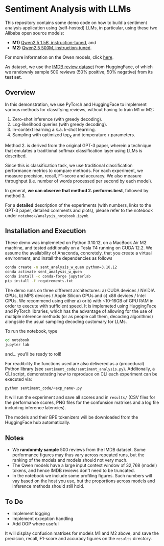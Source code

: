 # Sentiment Analysis with LLMs

This repository contains some demo code on how to build a sentiment analysis application using (self-hosted) LLMs, 
in particular, using these two Alibaba open source models:

- **M1)** [Qwen2.5 1.5B, instruction-tuned](https://huggingface.co/Qwen/Qwen2.5-1.5B-Instruct), and
- **M2)** [Qwen2.5 500M, instruction-tuned](https://huggingface.co/Qwen/Qwen2.5-0.5B-Instruct).

For more information on the Qwen models, click [here](https://qwenlm.github.io/blog/qwen2.5/).

As dataset, we use the [IMDB review dataset](https://huggingface.co/datasets/ajaykarthick/imdb-movie-reviews) from HuggingFace, of which we randownly sample 500 reviews (50% positive, 50% negative) from its **test set**.

## Overview

In this demonstration, we use PyTorch and HuggingFace to implement various methods for classifying reviews, without having to train M1 or M2:

1. Zero-shot inference (with greedy decoding).
2. Log-likelihood queries (with greedy decoding).
3. In-context learning a.k.a. k-shot learning.
4. Sampling with optimized $\text{top}_k$ and temperature $\tau$ parameters.  

Method 2. is derived from the original GPT-3 paper, wherein a technique that emulates a traditional softmax classification layer using LLMs is described.

Since this is classification task, we use traditional classification performance metrics to compare methods. 
For each experiment, we measure precision, recall, F1-score and accuracy. We also measure throughput (i.e. number of words processed per second by each model).

In general, **we can observe that method 2. performs best**, followed by method 3.

For a **detailed** description of the experiments (with numbers, links to the GPT-3 paper, detailed comments and plots), please refer to the notebook under `notebook/analysis_notebook.ipynb`.

## Installation and Execution

These demo was implemeted on Python 3.10.12, on a MacBook Air M2 machine, and tested addtionally on a Tesla T4 running on CUDA 12.2. We assume the availability of Anaconda, concretely, that you create
a virtual environment, and install the dependencies as follows
```bash
conda create -n sent_analysis_w_quen python=3.10.12
conda activate sent_analysis_w_quen
conda install -c conda-forge jupyterlab
pip install -f requirements.txt
```

The demo runs on three different architectures: a) CUDA devices / NViDIA GPUs, b) MPS devices / Apple Silicon GPUs and c) x86 devices / Intel CPUs. We recommend using
either a) or b) with ~10-16GB of GPU RAM in order to execute with sufficient speed. It is implemeted using HuggingFace and PyTorch libraries, which has the advantage of allowing for the use of multiple inference methods (or as people call them, decoding algorithms) alongside the usual sampling decoding customary for LLMs. 

To run the notebook, type
```bash
cd notebook
jupyter lab
```
and... you'll be ready to roll!

For readibility the functions used are also delivered as a (procedural) Python library (see `sentiment_code/sentiment_analysis.py`).
Additonally, a CLI script, demonstrating how to reproduce on CLI each experiment can be executed via:
```bash
python sentiment_code/<exp_name>.py
```
It will run the experiment and save all scores and in `results/` (CSV files for the performance scores, PNG files
for the confunsion matrixes and a log file including inference latencies).

The models and their BPE tokenizers will be downloaded from the HuggingFace hub automatically.

## Notes

- We **randonmly sample** 500 reviews from the IMDB dataset. Some performance figures may thus vary across repeated runs, but the ranking of the models and models should not very much.
- The Qwen models have a large input context window of 32,768 (model) tokens, and hence IMDB reviews don't need to
be truncated.
- In the notebook we include some profiling figures. Such numbers will vay based on the host you use, but the proportions across models and inference methods should still hold.

## To Do

- Implement logging
- Implement exception handling
- Add OOP where useful

It will display confusion matrixes for models M1 and M2 above, and save the precision, recall, F1-score and accuracy figures on the `results` directory.
